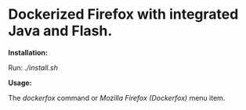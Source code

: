 Dockerized Firefox with integrated Java and Flash.
==================================================
**Installation:**

Run: *./install.sh*

**Usage:**

The *dockerfox* command or *Mozilla Firefox (Dockerfox)* menu item.
